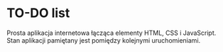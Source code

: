 # TO-DO list
Prosta aplikacja internetowa łącząca elementy HTML, CSS i JavaScript. Stan aplikacji pamiętany jest pomiędzy kolejnymi uruchomieniami. 